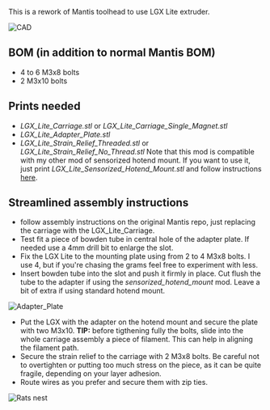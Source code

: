 This is a rework of Mantis toolhead to use LGX Lite extruder.

![CAD](/Images/Assembly.PNG)


## BOM (in addition to normal Mantis BOM)
- 4 to 6 M3x8 bolts 
- 2 M3x10 bolts

## Prints needed
- *LGX_Lite_Carriage.stl* or *LGX_Lite_Carriage_Single_Magnet.stl* 
- *LGX_Lite_Adapter_Plate.stl*
- *LGX_Lite_Strain_Relief_Threaded.stl* or *LGX_Lite_Strain_Relief_No_Thread.stl*
Note that this mod is compatible with my other mod of sensorized hotend mount. If you want to use it, just print *LGX_Lite_Sensorized_Hotend_Mount.stl* and follow instructions [here](https://github.com/TheWarolf/Voron-Personal-Mods/tree/main/V2/Long_Mantis_Toolhead/Sensorized_Hotend_Mount).

## Streamlined assembly instructions
- follow assembly instructions on the original Mantis repo, just replacing the carriage with the LGX_Lite_Carriage. 
- Test fit a piece of bowden tube in central hole of the adapter plate. If needed use a 4mm drill bit to enlarge the slot.
- Fix the LGX Lite to the mounting plate using from 2 to 4 M3x8 bolts. I use 4, but if you're chasing the grams feel free to experiment with less.
- Insert bowden tube into the slot and push it firmly in place. Cut flush the tube to the adapter if using the *sensorized_hotend_mount* mod. Leave a bit of extra if using standard hotend mount.

![Adapter_Plate](/Images/MountignPlate.jpg)

- Put the LGX with the adapter on the hotend mount and secure the plate with two M3x10. **TIP:** before tigthening fully the bolts, slide into the whole carriage assembly a piece of filament. This can help in aligning the filament path.
- Secure the strain relief to the carriage with 2 M3x8 bolts. Be careful not to overtighten or putting too much stress on the piece, as it can be quite fragile, depending on your layer adhesion.
- Route wires as you prefer and secure them with zip ties.

![Rats nest](/Images/AssembledToolhead.jpg)
